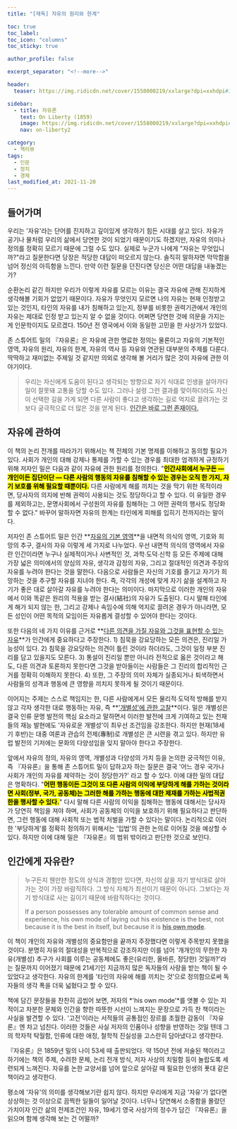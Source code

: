 ```yaml
---
title: "[재독] 자유의 원리와 한계"

toc: true
toc_label:
toc_icon: "columns"
toc_sticky: true

author_profile: false

excerpt_separator: "<!--more-->"

header:
  teaser: https://img.ridicdn.net/cover/1558000219/xxlarge?dpi=xxhdpi#1

sidebar:
  - title: 자유론
    text: On Liberty (1859)
    image: https://img.ridicdn.net/cover/1558000219/xxlarge?dpi=xxhdpi#1
    nav: on-liberty2

category:
  - 책리뷰
tags:
  - 인문
  - 정치
  - 경제
last_modified_at: 2021-11-20
---
```

## 들어가며

우리는 '자유'라는 단어를 진지하고 깊이있게 생각하기 힘든 시대를 살고 있다. 자유가 공기나 물처럼 우리의 삶에서 당연한 것이 되었기 때문이기도 하겠지만, 자유의 의미나 정의를 정확히 모르기 때문에 그럴 수도 있다. 실제로 누군가 나에게 "자유는 무엇입니까?"라고 질문한다면 당장은 적당한 대답이 떠오르지 않는다. 솔직히 말하자면 막막함을 넘어 정신의 아득함을 느낀다. 만약 이런 질문을 던진다면 당신은 어떤 대답을 내놓겠는가? 

<!--more-->

순환논리 같긴 하지만 우리가 이렇게 자유를 모르는 이유는 결국 자유에 관해 진지하게 생각해볼 기회가 없었기 때문이다. 자유가 무엇인지 모르면 나의 자유는 현재 인정받고 있는 것인지, 타인의 자유를 내가 침해하고 있는지, 정부를 비롯한 권력기관에서 개인의 자유는 제대로 인정 받고 있는지 알 수 없을 것이다. 어쩌면 당연한 것에 의문을 가지는게 인문학이지도 모르겠다. 150년 전 영국에서 이와 동일한 고민을 한 사상가가 있었다. 

존 스튜어트 밀의 『자유론』은 자유에 관한 명료한 정의는 물론이고 자유의 기본적인 영역, 자유의 원리, 자유의 한계, 자유의 역사 등 자유와 연관된 대부분의 주제를 다룬다. 딱딱하고 재미없는 주제일 것 같지만 의외로 생각해 볼 거리가 많은 것이 자유에 관한 이야기이다. 

> 우리는 자신에게 도움이 된다고 생각되는 방향으로 자기 식대로 인생을 살아가다 일이 잘못돼 고통을 당할 수도 있다. 그러나 설령 그런 결과를 맞이하더라도 자신이 선택한 길을 가게 되면 다른 사람이 좋다고 생각하는 길로 억지로 끌려가는 것보다 궁극적으로 더 많은 것을 얻게 된다. **<u>인간은 바로 그런 존재이다.</u>**

## 자유에 관하여

이 책의 논리 전개를 따라가기 위해서는 책 전체의 기본 명제를 이해하고 동의할 필요가 있다. 사회가 개인의 대해 강제나 통제를 가할 수 있는 경우를 최대한 엄격하게 규정하기 위해 저자인 밀은 다음과 같이 자유에 관한 원리를 정의한다. "**<mark>인간사회에서 누구든 — 개인이든 집단이단 — 다른 사람의 행동의 자유를 침해할 수 있는 경우는 오직 한 가지, 자기 보호를 위해 필요할 때뿐이다.</mark>** 다른 사람에게 해를 끼치는 것을 막기 위한 목적이라면, 당사자의 의지에 반해 권력이 사용되는 것도 정당하다고 할 수 있다. 이 유일한 경우를 제외하고는, 문명사회에서 구성원의 자유를 침해하는 그 어떤 권력의 행사도 정당화할 수 없다." 바꾸어 말하자면 자유의 한계는 타인에게 피해를 입히기 전까지라는 말이다. 

저자인 존 스튜어트 밀은 인간 **<u>자유의 기본 영역</u>**을 내면적 의식의 영역, 기호와 희망의 추구, 결사의 자유 이렇게  세 가지로 나누었다. 우선 내면적 의식의 영역에서 자유란 인간이라면 누구나 실제적이거나 사변적인 것, 과학∙도덕∙신학 등 모든 주제에 대해 가장 넓은 의미에서의 양심의 자유, 생각과 감정의 자유, 그리고 절대적인 의견과 주장의 자유를 누려야 한다는 것을 말한다. 다음으로 사람들은 자신의 기호를 즐기고 자기가 희망하는 것을 추구할 자유를 지녀야 한다. 즉, 각각의 개성에 맞게 자기 삶을 설계하고 자기가 좋은 대로 살아갈 자유를 누려야 한다는 의미이다. 마지막으로 이러한 개인의 자유에서 이와 똑같은 원리의 적용을 받는 결사(結社)의 자유가 도출된다. 다시 말해 타인에게 해가 되지 않는 한, 그리고 강제나 속임수에 의해 억지로 끌려온 경우가 아니라면, 모든 성인이 어떤 목적의 모임이든 자유롭게 결성할 수 있어야 한다는 것이다. 

또한 다음의 네 가지 이유를 근거로 **<u>다른 의견을 가질 자유와 그것을 표현할 수 있는 자유</u>**가 인간에게 중요하다고 주장한다. 1) 침묵을 강요당하는 모든 의견은, 진리일 가능성이 있다. 2) 침묵을 강요당하는 의견이 틀린 것이라 하더라도, 그것이 일정 부분 진리를 담고 있을지도 모른다. 3) 통설이 진리일 뿐만 아니라 전적으로 옳은 것이라고 해도, 다른 의견과 토론하지 못한다면 그것을 받아들이는 사람들은 그 진리의 합리적인 근거를 정확히 이해하지 못한다. 4) 또한, 그 주장의 의미 자체가 실종되거나 퇴색하면서 사람들의 성격과 행동에 큰 영향을 끼치지 못하게 될 것이기 때문이다. 

이어지는 주제는 스스로 책임지는 한, 다른 사람에게서 모든 물리적∙도덕적 방해를 받지 않고 각자 생각한 대로 행동하는 자유, 즉 **<u>'개별성'에 관한 고찰</u>**이다. 밀은 개별성은 결국 인류 문명 발전의 핵심 요소라고 말하면서 이러한 발전에 크게 기여하고 있는 천재들의 재능 발현에도 '자유로운 개별성'이 최우선 조건임을 강조한다. 하지만 현재(18세기 후반)는 대중 여론과 관습의 전제(專制)로 개별성은 큰 시련을 겪고 있다. 하지만 유럽 발전의 기저에는 문화의 다양성임을 잊지 말아야 한다고 주장한다. 

앞에서 자유의 정의, 자유의 영역, 개별성과 다양성의 가치 등을 논의한 궁극적인 이유, 즉  『자유론』을 통해 존 스튜어트 밀이 답하고자 하는 질문은 결국 '어느 경우 국가나 사회가 개인의 자유를 제약하는 것이 정당한가?' 라고 할 수 있다. 이에 대한 밀의 대답은 명확하다. "**<mark>어떤 행동이든 그것이 또 다른 사람의 이익에 부당하게 해를 가하는 것이라면 사회(정부, 국가, 공동체)는 그러한 해를 가하는 행동에 대한 제재를 가하는 사법적권한을 행사할 수 있다.</mark>**" 다시 말해 다른 사람의 이익을 침해하는 행동에 대해서는 당사자가 당연히 책임을 져야 하며, 사회가 공동체의 이익을 보호하기 위해 필요하다고 판단하면, 그런 행동에 대해 사회적 또는 법적 처벌을 가할 수 있다는 말이다. 논리적으로 이러한 '부당하게'를 정확히 정의하기 위해서는 '입법'의 관한 논의로 이어질 것을 예상할 수 있다. 하지만 이에 대해 밀은 『자유론』의 범위 밖이라고 판단한 것으로 보인다. 

## 인간에게 자유란?

> 누구든지 웬만한 정도의 상식과 경험만 있다면, 자신의 삶을 자기 방식대로 살아가는 것이 가장 바람직하다. 그 방식 자체가 최선이기 때문이 아니다. 그보다는 자기 방식대로 사는 길이기 때문에 바람직하다는 것이다. 
>
> If a person possesses any tolerable amount of common sense and experience, his own mode of laying out his existence is the best, not because it is the best in itself, but because it is **<u>his own mode</u>**.

이 책이 개인의 자유와 개별성의 중요함만을 끝까지 주장했다면 이렇게 주목받지 못했을 것이다. 분명히 자유의 절대성을 반복적으로 강조하지만 이를 넘어 '개개인의 무한한 자유(개별성) 추구가 사회를 이루는 공동체에도 좋은(유리한, 올바른, 정당한) 것일까?'라는 질문까지 이어졌기 때문에 21세기인 지금까지 많은 독자들의 사랑을 받는 책이 될 수 있었다고 생각한다. 자유의 한계를 '타인의 자유에 해를 끼치는 것'으로 정의함으로써 독자들의 생각 폭을 더욱 넓혔다고 할 수 있다. 

책에 담긴 문장들을 찬찬히 곱씹어 보면, 저자의 *'his own mode'*를 엿볼 수 있는 지적이고 차분한 문체와 인간을 향한 따뜻한 시선이 느껴지는 문장으로 가득 찬 책이라는 사실을 발견할 수 있다. '고전'이라는 서적들의 공통점인 장르를 초월한 감동이 『자유론』엔 차고 넘친다. 이러한 것들은 사실 저자의 인품이나 성향을 반영하는 것일 텐데 그의 학자적 탁월함, 인류에 대한 애정, 철학적 진실성을 고스란히 담아냈다고 생각한다.

『자유론』은 1859년 밀의 나이 53세 때 출판되었다. 약 150년 전에 저술된 책이라고 하기에는 책의 주제, 수려한 문체, 논리 전개 방식, 저자 사상의 치밀함 등이 놀랍도록 세련되게 느껴진다. 자유를 논한 교양서를 넘어 앞으로 살아갈 때 필요한 인생의 푯대 같은 책이라고 생각한다. 

평소에 '자유'의 의미를 생각해보기란 쉽지 않다. 하지만 우리에게 지금 '자유'가 없다면 상상하는 것 이상으로 끔찍한 일들이 일어날 것이다. 너무나 당연해서 소중함을 몰랐던 가치이자 인간 삶의 전제조건인 자유, 19세기 영국 사상가의 정수가 담긴 『자유론』을 읽으며 함께 생각해 보는 건 어떨까?

<img src="https://images.unsplash.com/photo-1537202724379-b1d9aafc635b?ixid=MnwxMjA3fDB8MHxwaG90by1wYWdlfHx8fGVufDB8fHx8&ixlib=rb-1.2.1&auto=format&fit=crop&w=2070&q=80" class="align-center" alt="">